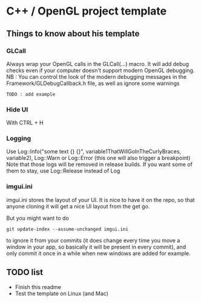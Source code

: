 # C++ / OpenGL project template

## Things to know about his template

### GLCall

Always wrap your OpenGL calls in the GLCall(...) macro. It will add debug checks even if your computer doesn't support modern OpenGL debugging.
NB : You can control the look of the modern debugging messages in the Framework/GLDebugCallback.h file, as well as ignore some warnings

```
TODO : add example
```

### Hide UI

With CTRL + H

### Logging

Use Log::Info("some text {} {}", variable1ThatWillGoInTheCurlyBraces, variable2), Log::Warn or Log::Error (this one will also trigger a breakpoint)
Note that those logs will be removed in release builds. If you want some of them to stay, use Log::Release instead of Log

### imgui.ini

imgui.ini stores the layout of your UI. It is nice to have it on the repo, so that anyone cloning it will get a nice UI layout from the get go.

But you might want to do 

```
git update-index --assume-unchanged imgui.ini
```

to ignore it from your commits (it does change every time you move a window in your app, so basically it will be present in every commit), and only commit it once in a while when new windows are added for example.

## TODO list

* Finish this readme
* Test the template on Linux (and Mac)